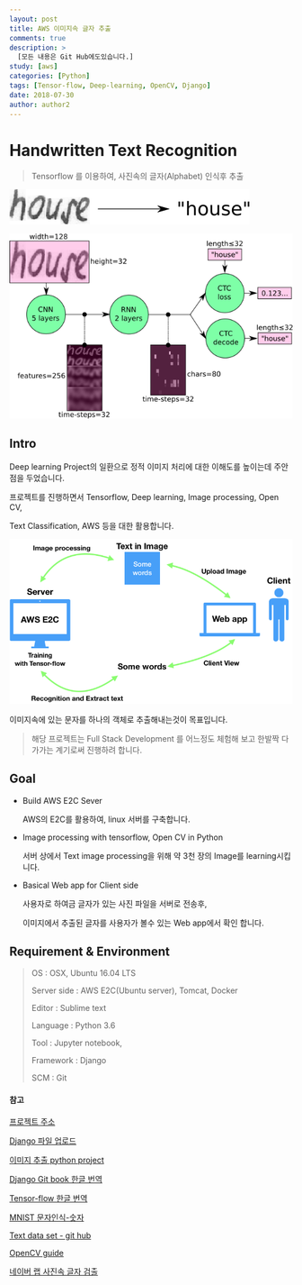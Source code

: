 ```yaml
---
layout: post
title: AWS 이미지속 글자 추출
comments: true
description: >
  [모든 내용은 Git Hub에도있습니다.]
study: [aws]
categories: [Python]
tags: [Tensor-flow, Deep-learning, OpenCV, Django]
date: 2018-07-30
author: author2
---
```




# Handwritten Text Recognition

> Tensorflow 를 이용하여, 사진속의 글자(Alphabet) 인식후 추출

![img](../../assets/img/post/1*6cEKOYqHG27tYwhQVvJqPQ.png)

![img](../../assets/img/post/1*P4UW-wqOMSpi82KIcq11Pw.png)



## Intro

Deep learning Project의 일환으로 정적 이미지 처리에 대한 이해도를 높이는데 주안점을 두었습니다.

프로젝트를 진행하면서 Tensorflow, Deep learning, Image processing, Open CV,

Text Classification, AWS 등을 대한 활용합니다. 



![image-20180730011739242](../../assets/img/post/image-20180730011739242.png)

이미지속에 있는 문자를 하나의 객체로 추출해내는것이 목표입니다.



> 해당 프로젝트는 Full Stack Development 를 어느정도 체험해 보고 한발짝 다가가는 계기로써 진행하려 합니다.



## Goal

- Build AWS E2C Sever

  AWS의 E2C를 활용하여, linux 서버를 구축합니다.

  



- Image processing with tensorflow, Open CV in Python

  서버 상에서 Text image processing을 위해 약 3천 장의 Image를 learning시킵니다.

  



- Basical Web app for Client side

  사용자로 하여금 글자가 있는 사진 파일을 서버로 전송후, 

  이미지에서 추출된 글자를 사용자가 볼수 있는 Web app에서 확인 합니다.



## Requirement & Environment

> OS : OSX, Ubuntu 16.04 LTS
>
> Server side : AWS E2C(Ubuntu server), Tomcat, Docker
>
> Editor : Sublime text
>
> Language : Python 3.6
>
> Tool :  Jupyter notebook,
>
> Framework : Django
>
>  SCM : Git







#### 참고

[프로젝트 주소]()

[Django 파일 업로드](https://cjh5414.github.io/django-file-upload/)

[이미지 추출 python project](https://towardsdatascience.com/build-a-handwritten-text-recognition-system-using-tensorflow-2326a3487cd5)

[Django Git book 한글 번역](https://tutorial.djangogirls.org/ko/)

[Tensor-flow 한글 번역](https://tensorflowkorea.gitbooks.io/tensorflow-kr/content/)

[MNIST 문자인식-숫자 ](http://solarisailab.com/archives/303)

[Text data set - git hub](https://github.com/cs-chan/Total-Text-Dataset)

[OpenCV guide](https://www.pyimagesearch.com/2018/07/19/opencv-tutorial-a-guide-to-learn-opencv/)

[네이버 랩 사진속 글자 검출](https://d2.naver.com/helloworld/8344782)

